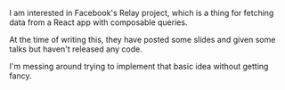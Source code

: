 I am interested in Facebook's Relay project, which is a thing for fetching data from a React app with composable queries.

At the time of writing this, they have posted some slides and given some talks but haven't released any code. 

I'm messing around trying to implement that basic idea without getting fancy.

